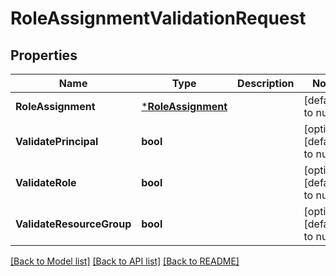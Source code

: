 # RoleAssignmentValidationRequest

## Properties
Name | Type | Description | Notes
------------ | ------------- | ------------- | -------------
**RoleAssignment** | [***RoleAssignment**](RoleAssignment.md) |  | [default to null]
**ValidatePrincipal** | **bool** |  | [optional] [default to null]
**ValidateRole** | **bool** |  | [optional] [default to null]
**ValidateResourceGroup** | **bool** |  | [optional] [default to null]

[[Back to Model list]](../README.md#documentation-for-models) [[Back to API list]](../README.md#documentation-for-api-endpoints) [[Back to README]](../README.md)

